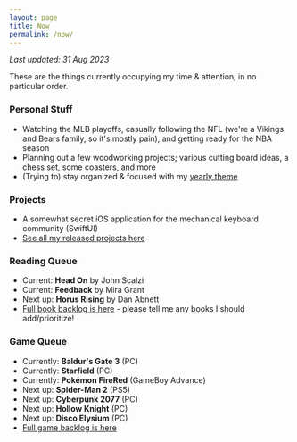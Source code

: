 ```yaml
---
layout: page
title: Now
permalink: /now/
---
```


*Last updated: 31 Aug 2023*

These are the things currently occupying my time & attention, in no particular order.

### Personal Stuff

- Watching the MLB playoffs, casually following the NFL (we're a Vikings and Bears family, so it's mostly pain), and getting ready for the NBA season
- Planning out a few woodworking projects; various cutting board ideas, a chess set, some coasters, and more
- (Trying to) stay organized & focused with my [yearly theme](/year-of-sustenance)

### Projects

- A somewhat secret iOS application for the mechanical keyboard community (SwiftUI)
- [See all my released projects here](/projects)

### Reading Queue

- Current: **Head On** by John Scalzi
- Current: **Feedback** by Mira Grant
- Next up: **Horus Rising** by Dan Abnett
- [Full book backlog is here][books] - please tell me any books I should add/prioritize!

### Game Queue

- Currently: **Baldur's Gate 3** (PC)
- Currently: **Starfield** (PC)
- Currently: **Pokémon FireRed** (GameBoy Advance)
- Next up: **Spider-Man 2** (PS5)
- Next up: **Cyberpunk 2077** (PC)
- Next up: **Hollow Knight** (PC)
- Next up: **Disco Elysium** (PC)
- [Full game backlog is here][games]

[books]: https://docs.google.com/spreadsheets/d/1-1PcHF6xzFKTaTvxnfjm6bVgo4pd5yIr3nbxsbckoFo/edit?usp=sharing
[games]: https://docs.google.com/spreadsheets/d/1zg-SOYI8DlH-ibSNslfPtq0xJB4sEMb_7OHKbq2qclk/edit?usp=sharing
